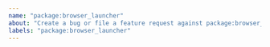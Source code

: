 ```yaml
---
name: "package:browser_launcher"
about: "Create a bug or file a feature request against package:browser_launcher."
labels: "package:browser_launcher"
---
```

